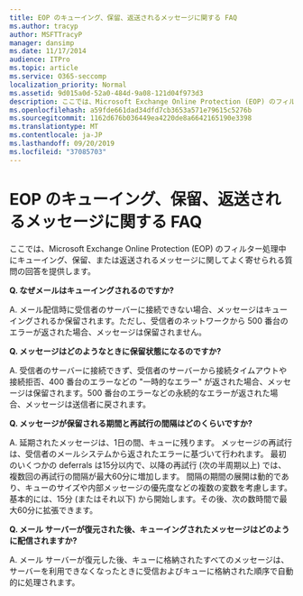 ```yaml
---
title: EOP のキューイング、保留、返送されるメッセージに関する FAQ
ms.author: tracyp
author: MSFTTracyP
manager: dansimp
ms.date: 11/17/2014
audience: ITPro
ms.topic: article
ms.service: O365-seccomp
localization_priority: Normal
ms.assetid: 9d015a0d-52a0-484d-9a08-121d04f973d3
description: ここでは、Microsoft Exchange Online Protection (EOP) のフィルター処理中にキューイング、保留、または返送されるメッセージに関してよく寄せられる質問の回答を提供します。
ms.openlocfilehash: a59fde661dad34dfd7cb3653a571e79615c5276b
ms.sourcegitcommit: 1162d676b036449ea4220de8a6642165190e3398
ms.translationtype: MT
ms.contentlocale: ja-JP
ms.lasthandoff: 09/20/2019
ms.locfileid: "37085703"
---
```

# <a name="eop-queued-deferred-and-bounced-messages-faq"></a>EOP のキューイング、保留、返送されるメッセージに関する FAQ

ここでは、Microsoft Exchange Online Protection (EOP) のフィルター処理中にキューイング、保留、または返送されるメッセージに関してよく寄せられる質問の回答を提供します。
  
 **Q. なぜメールはキューイングされるのですか?**
  
A. メール配信時に受信者のサーバーに接続できない場合、メッセージはキューイングされるか保留されます。ただし、受信者のネットワークから 500 番台のエラーが返された場合、メッセージは保留されません。
  
 **Q. メッセージはどのようなときに保留状態になるのですか?**
  
A. 受信者のサーバーに接続できず、受信者のサーバーから接続タイムアウトや接続拒否、400 番台のエラーなどの "一時的なエラー" が返された場合、メッセージは保留されます。500 番台のエラーなどの永続的なエラーが返された場合、メッセージは送信者に戻されます。
  
 **Q. メッセージが保留される期間と再試行の間隔はどのくらいですか?**
  
A. 延期されたメッセージは、1日の間、キューに残ります。 メッセージの再試行は、受信者のメールシステムから返されたエラーに基づいて行われます。 最初のいくつかの deferrals は15分以内で、以降の再試行 (次の半周期以上) では、複数回の再試行の間隔が最大60分に増加します。 間隔の期間の展開は動的であり、キューのサイズや内部メッセージの優先度などの複数の変数を考慮します。 基本的には、15分 (またはそれ以下) から開始します。その後、次の数時間で最大60分に拡張できます。
  
 **Q. メール サーバーが復元された後、キューイングされたメッセージはどのように配信されますか?**
  
A. メール サーバーが復元した後、キューに格納されたすべてのメッセージは、サーバーを利用できなくなったときに受信およびキューに格納された順序で自動的に処理されます。
